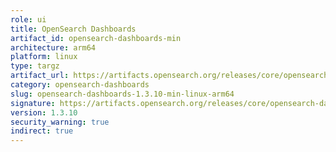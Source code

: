 ```yaml
---
role: ui
title: OpenSearch Dashboards
artifact_id: opensearch-dashboards-min
architecture: arm64
platform: linux
type: targz
artifact_url: https://artifacts.opensearch.org/releases/core/opensearch-dashboards/1.3.10/opensearch-dashboards-min-1.3.10-linux-arm64.tar.gz
category: opensearch-dashboards
slug: opensearch-dashboards-1.3.10-min-linux-arm64
signature: https://artifacts.opensearch.org/releases/core/opensearch-dashboards/1.3.10/opensearch-dashboards-min-1.3.10-linux-arm64.tar.gz.sig
version: 1.3.10
security_warning: true
indirect: true
---
```

